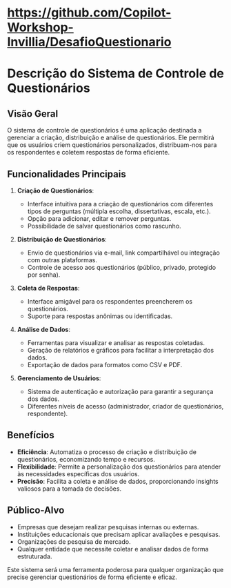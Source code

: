 # https://github.com/Copilot-Workshop-Invillia/DesafioQuestionario

# Descrição do Sistema de Controle de Questionários

## Visão Geral
O sistema de controle de questionários é uma aplicação destinada a gerenciar a criação, distribuição e análise de questionários. Ele permitirá que os usuários criem questionários personalizados, distribuam-nos para os respondentes e coletem respostas de forma eficiente.

## Funcionalidades Principais
1. **Criação de Questionários**: 
    - Interface intuitiva para a criação de questionários com diferentes tipos de perguntas (múltipla escolha, dissertativas, escala, etc.).
    - Opção para adicionar, editar e remover perguntas.
    - Possibilidade de salvar questionários como rascunho.

2. **Distribuição de Questionários**: 
    - Envio de questionários via e-mail, link compartilhável ou integração com outras plataformas.
    - Controle de acesso aos questionários (público, privado, protegido por senha).

3. **Coleta de Respostas**: 
    - Interface amigável para os respondentes preencherem os questionários.
    - Suporte para respostas anônimas ou identificadas.

4. **Análise de Dados**: 
    - Ferramentas para visualizar e analisar as respostas coletadas.
    - Geração de relatórios e gráficos para facilitar a interpretação dos dados.
    - Exportação de dados para formatos como CSV e PDF.

5. **Gerenciamento de Usuários**: 
    - Sistema de autenticação e autorização para garantir a segurança dos dados.
    - Diferentes níveis de acesso (administrador, criador de questionários, respondente).

## Benefícios
- **Eficiência**: Automatiza o processo de criação e distribuição de questionários, economizando tempo e recursos.
- **Flexibilidade**: Permite a personalização dos questionários para atender às necessidades específicas dos usuários.
- **Precisão**: Facilita a coleta e análise de dados, proporcionando insights valiosos para a tomada de decisões.

## Público-Alvo
- Empresas que desejam realizar pesquisas internas ou externas.
- Instituições educacionais que precisam aplicar avaliações e pesquisas.
- Organizações de pesquisa de mercado.
- Qualquer entidade que necessite coletar e analisar dados de forma estruturada.

Este sistema será uma ferramenta poderosa para qualquer organização que precise gerenciar questionários de forma eficiente e eficaz.
